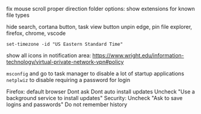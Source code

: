 fix mouse scroll proper direction
folder options: show extensions for known file types

hide search, cortana button, task view button
unpin edge, pin file explorer, firefox, chrome, vscode

`set-timezone -id "US Eastern Standard Time" `

show all icons in notification area: https://www.wright.edu/information-technology/virtual-private-network-vpn#policy

`msconfig` and go to task manager to disable a lot of startup applications
`netplwiz` to disable requiring a password for login

Firefox:
default browser
Dont ask
Dont auto install updates
Uncheck "Use a background service to install updates"
Security:
Uncheck "Ask to save logins and passwords"
Do not remember history
